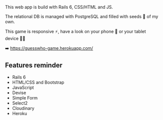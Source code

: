 This web app is build with Rails 6, CSS/HTML and JS.

The relational DB is managed with PostgreSQL and filled with seeds 🌱 of my own.

This game is responsive ⚡️, have a look on your phone 📱 or your tablet device 👍🏻

➡️ https://guesswho-game.herokuapp.com/

## Features reminder
- Rails 6
- HTML/CSS and Bootstrap
- JavaScript
- Devise
- Simple Form
- Select2
- Cloudinary
- Heroku
